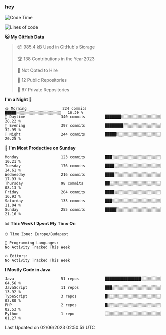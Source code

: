 ### hey

<!--START_SECTION:waka-->
![Code Time](http://img.shields.io/badge/Code%20Time-884%20hrs%2054%20mins-blue)

![Lines of code](https://img.shields.io/badge/From%20Hello%20World%20I%27ve%20Written-966.2%20thousand%20lines%20of%20code-blue)

**🐱 My GitHub Data** 

> 📦 985.4 kB Used in GitHub's Storage 
 > 
> 🏆 138 Contributions in the Year 2023
 > 
> 🚫 Not Opted to Hire
 > 
> 📜 12 Public Repositories 
 > 
> 🔑 67 Private Repositories 
 > 
**I'm a Night 🦉** 

```text
🌞 Morning                224 commits         █████░░░░░░░░░░░░░░░░░░░░   18.59 % 
🌆 Daytime                340 commits         ███████░░░░░░░░░░░░░░░░░░   28.22 % 
🌃 Evening                397 commits         ████████░░░░░░░░░░░░░░░░░   32.95 % 
🌙 Night                  244 commits         █████░░░░░░░░░░░░░░░░░░░░   20.25 % 
```
📅 **I'm Most Productive on Sunday** 

```text
Monday                   123 commits         ███░░░░░░░░░░░░░░░░░░░░░░   10.21 % 
Tuesday                  176 commits         ████░░░░░░░░░░░░░░░░░░░░░   14.61 % 
Wednesday                216 commits         ████░░░░░░░░░░░░░░░░░░░░░   17.93 % 
Thursday                 98 commits          ██░░░░░░░░░░░░░░░░░░░░░░░   08.13 % 
Friday                   204 commits         ████░░░░░░░░░░░░░░░░░░░░░   16.93 % 
Saturday                 133 commits         ███░░░░░░░░░░░░░░░░░░░░░░   11.04 % 
Sunday                   255 commits         █████░░░░░░░░░░░░░░░░░░░░   21.16 % 
```


📊 **This Week I Spent My Time On** 

```text
🕑︎ Time Zone: Europe/Budapest

💬 Programming Languages: 
No Activity Tracked This Week

🔥 Editors: 
No Activity Tracked This Week
```

**I Mostly Code in Java** 

```text
Java                     51 repos            ████████████████░░░░░░░░░   64.56 % 
JavaScript               11 repos            ███░░░░░░░░░░░░░░░░░░░░░░   13.92 % 
TypeScript               3 repos             █░░░░░░░░░░░░░░░░░░░░░░░░   03.80 % 
PHP                      2 repos             █░░░░░░░░░░░░░░░░░░░░░░░░   02.53 % 
Python                   1 repo              ░░░░░░░░░░░░░░░░░░░░░░░░░   01.27 % 
```




 Last Updated on 02/06/2023 02:50:59 UTC
<!--END_SECTION:waka-->
